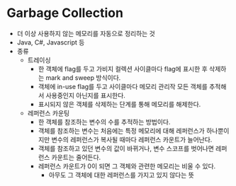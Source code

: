 # Garbage Collection

* 더 이상 사용하지 않는 메모리를 자동으로 정리하는 것
* Java, C#, Javascript 등
* 종류
  * 트레이싱
    * 한 객체에 flag를 두고 가비지 컬렉션 사이클마다 flag에 표시한 후 삭제하는 mark and sweep 방식이다.
    * 객체에 in-use flag를 두고 사이클마다 메모리 관리작 모든 객체를 추적해서 사용중인지 아닌지를 표시한다.
    * 표시되지 않은 객체를 삭제하는 단계를 통해 메모리를 해제한다.
  * 레퍼런스 카운팅
    * 한 객체를 참조하는 변수의 수를 추적하는 방법이다.
    * 객체를 참조하는 변수는 처음에는 특정 메모리에 대해 레퍼런스가 하나뿐이지만 변수의 레퍼런스가 복사될 때마다 레퍼런스 카운트가 늘어난다. 
    * 객체를 참조하고 있던 변수의 값이 바뀌거나, 변수 스코프를 벗어나면 레퍼런스 카운트는 줄어든다.
    * 레퍼런스 카운트가 0이 되면 그 객체와 관련한 메모리는 비울 수 있다. 
      * 아무도 그 객체에 대한 레퍼런스를 가지고 있지 않다는 뜻